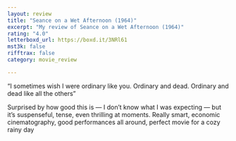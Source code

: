 ```yaml
---
layout: review
title: "Seance on a Wet Afternoon (1964)"
excerpt: "My review of Seance on a Wet Afternoon (1964)"
rating: "4.0"
letterboxd_url: https://boxd.it/3NRl61
mst3k: false
rifftrax: false
category: movie_review

---
```


“I sometimes wish I were ordinary like you. Ordinary and dead. Ordinary and dead like all the others”

Surprised by how good this is — I don’t know what I was expecting — but it’s suspenseful, tense, even thrilling at moments. Really smart, economic cinematography, good performances all around, perfect movie for a cozy rainy day
